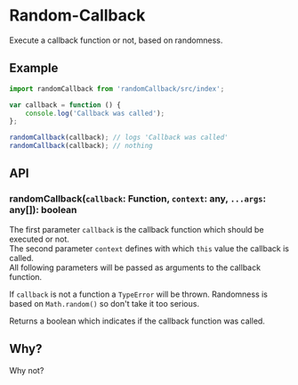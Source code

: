 # Random-Callback

Execute a callback function or not, based on randomness.

## Example

```js
import randomCallback from 'randomCallback/src/index';

var callback = function () {
    console.log('Callback was called');
};

randomCallback(callback); // logs 'Callback was called'
randomCallback(callback); // nothing
```

## API

### randomCallback(`callback`: Function, `context`: any, `...args`: any[]): boolean

The first parameter `callback` is the callback function which should be executed or not.  
The second parameter `context` defines with which `this` value the callback is called.  
All following parameters will be passed as arguments to the callback function.

If `callback` is not a function a `TypeError` will be thrown.
Randomness is based on `Math.random()` so don't take it too serious.

Returns a boolean which indicates if the callback function was called.

## Why?

Why not?
